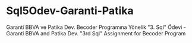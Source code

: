 # Sql5Odev-Garanti-Patika
Garanti BBVA ve Patika Dev. Becoder Programına Yönelik "3. Sql" Ödevi - Garanti BBVA and Patika Dev. "3rd Sql" Assignment for Becoder Program
